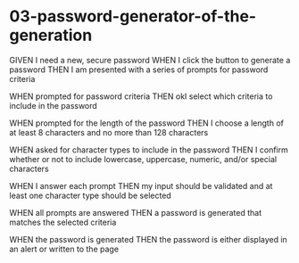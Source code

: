 # 03-password-generator-of-the-generation


GIVEN I need a new, secure password
WHEN I click the button to generate a password
THEN I am presented with a series of prompts for password criteria

WHEN prompted for password criteria
THEN okI select which criteria to include in the password

WHEN prompted for the length of the password
THEN I choose a length of at least 8 characters and no more than 128 characters

WHEN asked for character types to include in the password
THEN I confirm whether or not to include lowercase, uppercase, numeric, and/or special characters

WHEN I answer each prompt
THEN my input should be validated and at least one character type should be selected

WHEN all prompts are answered
THEN a password is generated that matches the selected criteria

WHEN the password is generated
THEN the password is either displayed in an alert or written to the page